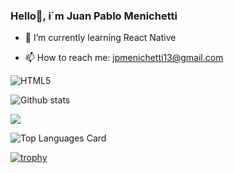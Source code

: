 ### Hello👋, i´m Juan Pablo Menichetti 

- 🌱 I’m currently learning React Native

- 📫 How to reach me: jpmenichetti13@gmail.com

![HTML5](https://img.shields.io/badge/html5-%23E34F26.svg?style=for-the-badge&logo=html5&logoColor=white)


![Github stats](https://github-readme-stats.vercel.app/api?username=JuanMeni&theme=onedark&show_icons=true&count_private=true)

<img src="https://github-readme-streak-stats.herokuapp.com/?user=JuanMeni"/>

![Top Languages Card](https://github-readme-stats.vercel.app/api/top-langs/?username=JuanMeni&theme=onedark&layout=compact)

[![trophy](https://github-profile-trophy.vercel.app/?username=JuanMeni&theme=onedark)](https://github.com/ryo-ma/github-profile-trophy)

<!--
**JuanMeni/JuanMeni** is a ✨ _special_ ✨ repository because its `README.md` (this file) appears on your GitHub profile.

Here are some ideas to get you started:

- 🔭 I’m currently working on ...
- 🌱 I’m currently learning ...
- 👯 I’m looking to collaborate on ...
- 🤔 I’m looking for help with ...
- 💬 Ask me about ...
- 📫 How to reach me: ...
- 😄 Pronouns: ...
- ⚡ Fun fact: ...
-->

